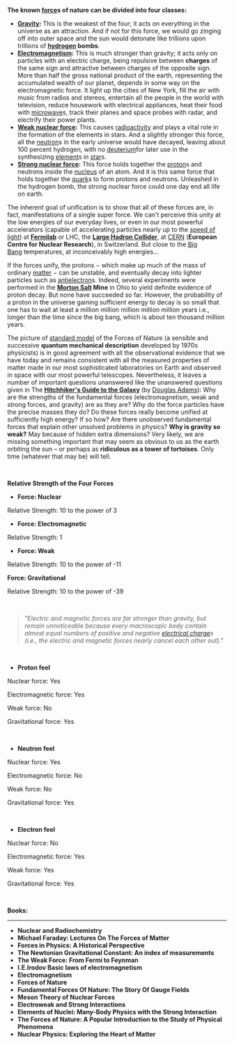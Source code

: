 <p><strong>The known&nbsp;</strong><a href="https://en.wikipedia.org/wiki/Force" target="_blank" rel="nofollow noopener"><strong>force</strong></a><strong>s of nature can be divided into four classes:</strong></p>
<ul>
<li><a href="https://en.wikipedia.org/wiki/Gravity" target="_blank" rel="nofollow noopener"><strong>Gravity</strong></a><strong>:&nbsp;</strong>This is the weakest of the four; it acts on everything in the universe as an attraction. And if not for this force, we would go zinging off into outer space and the sun would detonate like trillions upon trillions of&nbsp;<a href="https://en.wikipedia.org/wiki/Hydrogen" target="_blank" rel="nofollow noopener"><strong>hydrogen</strong></a><strong>&nbsp;bombs</strong>.</li>
<li><a href="https://en.wikipedia.org/wiki/Electromagnetism" target="_blank" rel="nofollow noopener"><strong>Electromagnetism</strong></a><strong>:</strong>&nbsp;This is much stronger than gravity; it acts only on particles with an electric charge, being repulsive between&nbsp;<strong>charges</strong>&nbsp;of the same sign and attractive between charges of the opposite sign. More than half the gross national product of the earth, representing the accumulated wealth of our planet, depends in some way on the electromagnetic force. It light up the cities of New York, fill the air with music from radios and stereos, entertain all the people in the world with television, reduce housework with electrical appliances, heat their food with&nbsp;<a href="https://en.wikipedia.org/wiki/Microwave" target="_blank" rel="nofollow noopener">microwave</a>s, track their planes and space probes with radar, and electrify their power plants.</li>
<li><a href="https://en.wikipedia.org/wiki/Weak_interaction" target="_blank" rel="nofollow noopener"><strong>Weak nuclear force</strong></a><strong>:</strong>&nbsp;This causes&nbsp;<a href="https://en.wikipedia.org/wiki/Radioactive_decay" target="_blank" rel="nofollow noopener">radioactivity</a>&nbsp;and plays a vital role in the formation of the elements in stars. And a slightly stronger this force, all the&nbsp;<a href="https://en.wikipedia.org/wiki/Neutron" target="_blank" rel="nofollow noopener">neutron</a>s in the early universe would have decayed, leaving about 100 percent hydrogen, with no&nbsp;<a href="https://en.wikipedia.org/wiki/Deuterium" target="_blank" rel="nofollow noopener">deuterium</a>for later use in the synthesizing&nbsp;<a href="https://en.wikipedia.org/wiki/Chemical_element" target="_blank" rel="nofollow noopener">element</a>s in&nbsp;<a href="https://en.wikipedia.org/wiki/Star" target="_blank" rel="nofollow noopener">star</a>s.</li>
<li><a href="https://en.wikipedia.org/wiki/Nuclear_force" target="_blank" rel="nofollow noopener"><strong>Strong nuclear force</strong></a><strong>:</strong>&nbsp;This force holds together the&nbsp;<a href="https://en.wikipedia.org/wiki/Proton" target="_blank" rel="nofollow noopener">proton</a>s and neutrons inside the&nbsp;<a href="https://en.wikipedia.org/wiki/Atomic_nucleus" target="_blank" rel="nofollow noopener">nucleus</a>&nbsp;of an atom. And it is this same force that holds together the&nbsp;<a href="https://en.wikipedia.org/wiki/Quark" target="_blank" rel="nofollow noopener">quark</a>s to form protons and neutrons. Unleashed in the hydrogen bomb, the strong nuclear force could one day end all life on earth.</li>
</ul>
<p>The inherent goal of unification is to show that all of these forces are, in fact, manifestations of a single super force. We can't perceive this unity at the low energies of our everyday lives, or even in our most powerful accelerators (capable of accelerating particles nearly up to the&nbsp;<a href="https://en.wikipedia.org/wiki/Speed_of_light" target="_blank" rel="nofollow noopener">speed of light</a>) at&nbsp;<a href="https://en.wikipedia.org/wiki/Fermilab" target="_blank" rel="nofollow noopener"><strong>Fermilab</strong></a>&nbsp;or LHC, the&nbsp;<a href="https://en.wikipedia.org/wiki/Large_Hadron_Collider" target="_blank" rel="nofollow noopener"><strong>Large Hadron Collider</strong></a>, at&nbsp;<a href="https://en.wikipedia.org/wiki/CERN" target="_blank" rel="nofollow noopener">CERN</a>&nbsp;(<strong>European Centre for Nuclear Research</strong>), in Switzerland. But close to the&nbsp;<a href="https://en.wikipedia.org/wiki/Big_Bang" target="_blank" rel="nofollow noopener">Big Bang</a>&nbsp;temperatures, at inconceivably high energies&hellip;</p>
<p>If the forces unify, the protons &minus; which make up much of the mass of ordinary&nbsp;<a href="https://en.wikipedia.org/wiki/Matter" target="_blank" rel="nofollow noopener">matter</a>&nbsp;&minus; can be unstable, and eventually decay into lighter particles such as&nbsp;<a href="https://en.wikipedia.org/wiki/Positron" target="_blank" rel="nofollow noopener">antielectron</a>s. Indeed, several experiments were performed in the&nbsp;<a href="https://en.wikipedia.org/wiki/Morton_Salt" target="_blank" rel="nofollow noopener"><strong>Morton Salt</strong></a><strong>&nbsp;Mine</strong>&nbsp;in Ohio to yield definite evidence of proton decay. But none have succeeded so far. However, the probability of a proton in the universe gaining sufficient energy to decay is so small that one has to wait at least a million million million million million years i.e., longer than the time since the big bang, which is about ten thousand million years.</p>
<p>The picture of&nbsp;<a href="https://en.wikipedia.org/wiki/Standard_Model" target="_blank" rel="nofollow noopener">standard model</a>&nbsp;of the Forces of Nature (a sensible and successive&nbsp;<strong>quantum mechanical description</strong>&nbsp;developed by 1970s physicists) is in good agreement with all the observational evidence that we have today and remains consistent with all the measured properties of matter made in our most sophisticated laboratories on Earth and observed in space with our most powerful telescopes. Nevertheless, it leaves a number of important questions unanswered like the unanswered questions given in The&nbsp;<a href="https://en.wikipedia.org/wiki/The_Hitchhiker%27s_Guide_to_the_Galaxy" target="_blank" rel="nofollow noopener"><strong>Hitchhiker's Guide to the Galaxy</strong></a><strong>&nbsp;</strong>(by&nbsp;<a href="https://en.wikipedia.org/wiki/Douglas_Adams" target="_blank" rel="nofollow noopener">Douglas Adams</a>): Why are the strengths of the fundamental forces (electromagnetism, weak and strong forces, and gravity) are as they are? Why do the force particles have the precise masses they do? Do these forces really become unified at sufficiently high energy? If so how? Are there unobserved fundamental forces that explain other unsolved problems in physics?&nbsp;<strong>Why is gravity so weak?</strong>&nbsp;May because of hidden extra dimensions? Very likely, we are missing something important that may seem as obvious to us as the earth orbiting the sun &ndash; or perhaps as&nbsp;<strong>ridiculous as a tower of tortoises</strong>. Only time (whatever that may be) will tell.</p>
<p>&nbsp;</p>
<p><strong>Relative Strength of the Four Forces</strong></p>
<ul>
<li><strong>Force: Nuclear</strong></li>
</ul>
<p>Relative Strength: 10 to the power of 3</p>
<ul>
<li><strong>Force: Electromagnetic</strong></li>
</ul>
<p>Relative Strength: 1</p>
<ul>
<li><strong>Force: Weak</strong></li>
</ul>
<p>Relative Strength: 10 to the power of -11</p>
<p><strong>Force: Gravitational</strong></p>
<p>Relative Strength: 10 to the power of -39</p>
<p>&nbsp;</p>
<blockquote><em>"Electric and magnetic forces are far stronger than gravity, but remain unnoticeable because every macroscopic body contain almost equal numbers of positive and negative&nbsp;<a href="https://en.wikipedia.org/wiki/Electrical_charge" target="_blank" rel="nofollow noopener">electrical charge</a>s (i.e., the electric and magnetic forces nearly cancel each other out)."</em></blockquote>
<p>&nbsp;</p>
<ul>
<li><strong>Proton feel</strong></li>
</ul>
<p>Nuclear force: Yes</p>
<p>Electromagnetic force: Yes</p>
<p>Weak force: No</p>
<p>Gravitational force: Yes</p>
<p>&nbsp;</p>
<ul>
<li><strong>Neutron feel</strong></li>
</ul>
<p>Nuclear force: Yes</p>
<p>Electromagnetic force: No</p>
<p>Weak force: No</p>
<p>Gravitational force: Yes</p>
<p>&nbsp;</p>
<ul>
<li><strong>Electron feel</strong></li>
</ul>
<p>Nuclear force: No</p>
<p>Electromagnetic force: Yes</p>
<p>Weak force: Yes</p>
<p>Gravitational force: Yes</p>
<p>&nbsp;</p>
<p><strong>Books:</strong></p>
<hr>


<ul>
                                <li><b><a target="_blank" href="https://github.com/manjunath5496/The-Four-Fundamental-Forces-of-Nature-that-Shape-Our-Universe/blob/master/fn(1).pdf" style="text-decoration:none;">Nuclear and Radiochemistry </a></b></li>
                                <li><b><a target="_blank" href="https://github.com/manjunath5496/The-Four-Fundamental-Forces-of-Nature-that-Shape-Our-Universe/blob/master/fn(2).pdf" style="text-decoration:none;">Michael Faraday: Lectures On The Forces of Matter</a></b></li>
                                <li><b><a target="_blank" href="https://github.com/manjunath5496/The-Four-Fundamental-Forces-of-Nature-that-Shape-Our-Universe/blob/master/fn(3).pdf" style="text-decoration:none;">Forces in Physics: A Historical Perspective</a></b></li>
                               
<li><b><a target="_blank" href="https://github.com/manjunath5496/The-Four-Fundamental-Forces-of-Nature-that-Shape-Our-Universe/blob/master/fn(4).pdf" style="text-decoration:none;"> The Newtonian Gravitational Constant: An index of measurements</a></b></li>
                                <li><b><a target="_blank" href="https://github.com/manjunath5496/The-Four-Fundamental-Forces-of-Nature-that-Shape-Our-Universe/blob/master/fn(5).pdf" style="text-decoration:none;"> The Weak Force: From Fermi to Feynman </a></b></li>
                                
 <li><b><a target="_blank" href="https://github.com/manjunath5496/The-Four-Fundamental-Forces-of-Nature-that-Shape-Our-Universe/blob/master/fn(6).pdf" style="text-decoration:none;">I.E.Irodov Basic laws of electromagnetism</a></b></li>
                          
<li><b><a target="_blank" href="https://github.com/manjunath5496/The-Four-Fundamental-Forces-of-Nature-that-Shape-Our-Universe/blob/master/fn(7).pdf" style="text-decoration:none;">Electromagnetism</a></b></li>
                                <li><b><a target="_blank" href="https://github.com/manjunath5496/The-Four-Fundamental-Forces-of-Nature-that-Shape-Our-Universe/blob/master/fn(8).pdf" style="text-decoration:none;">Forces of Nature</a></b></li>
                                <li><b><a target="_blank" href="https://github.com/manjunath5496/The-Four-Fundamental-Forces-of-Nature-that-Shape-Our-Universe/blob/master/fn(9).pdf" style="text-decoration:none;">Fundamental Forces Of Nature: The Story Of Gauge Fields </a></b></li>
                                
<li><b><a target="_blank" href="https://github.com/manjunath5496/The-Four-Fundamental-Forces-of-Nature-that-Shape-Our-Universe/blob/master/fn(10).pdf" style="text-decoration:none;">Meson Theory of Nuclear Forces </a></b></li>  
        
<li><b><a target="_blank" href="https://github.com/manjunath5496/The-Four-Fundamental-Forces-of-Nature-that-Shape-Our-Universe/blob/master/fn(11).pdf" style="text-decoration:none;">Electroweak and Strong Interactions </a></b></li>
                                <li><b><a target="_blank" href="https://github.com/manjunath5496/The-Four-Fundamental-Forces-of-Nature-that-Shape-Our-Universe/blob/master/fn(12).pdf" style="text-decoration:none;"> Elements of Nuclei: Many-Body Physics with the Strong Interaction</a></b></li>
<li><b><a target="_blank" href="https://github.com/manjunath5496/The-Four-Fundamental-Forces-of-Nature-that-Shape-Our-Universe/blob/master/fn(13).pdf" style="text-decoration:none;">The Forces of Nature: A Popular Introduction to the Study of Physical Phenomena </a></b></li>
                                <li><b><a target="_blank" href="https://github.com/manjunath5496/The-Four-Fundamental-Forces-of-Nature-that-Shape-Our-Universe/blob/master/fn(14).pdf" style="text-decoration:none;"> Nuclear Physics: Exploring the Heart of Matter</a></b></li>
  
 </ul>
